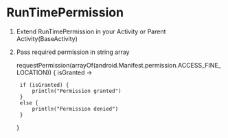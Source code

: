# RunTimePermission

1) Extend RunTimePermission in your Activity or Parent Activity(BaseActivity)
2) Pass required permission in string array

    requestPermission(arrayOf(android.Manifest.permission.ACCESS_FINE_LOCATION)) { isGranted ->
   
        if (isGranted) {
            println("Permission granted")
        }
        else {
            println("Permission denied")
        }
    }
